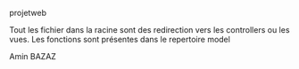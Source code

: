 projetweb

Tout les fichier dans la racine sont des redirection vers les controllers ou les vues.
Les fonctions sont présentes dans le repertoire model

Amin BAZAZ
